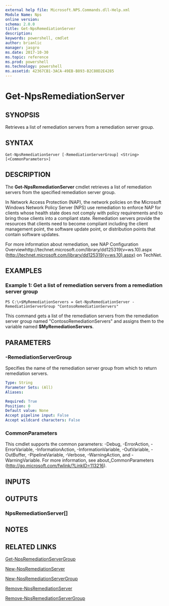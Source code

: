 ```yaml
---
external help file: Microsoft.NPS.Commands.dll-Help.xml
Module Name: Nps
online version: 
schema: 2.0.0
title: Get-NpsRemediationServer
description: 
keywords: powershell, cmdlet
author: brianlic
manager: jasgro
ms.date: 2017-10-30
ms.topic: reference
ms.prod: powershell
ms.technology: powershell
ms.assetid: 42367CB1-3ACA-49EB-B893-B2C80D2E4285
---
```


# Get-NpsRemediationServer

## SYNOPSIS
Retrieves a list of remediation servers from a remediation server group.

## SYNTAX

```
Get-NpsRemediationServer [-RemediationServerGroup] <String> [<CommonParameters>]
```

## DESCRIPTION
The **Get-NpsRemediationServer** cmdlet retrieves a list of remediation servers from the specified remediation server group.

In Network Access Protection (NAP), the network policies on the Microsoft Windows Network Policy Server (NPS) use remediation to enforce NAP for clients whose health state does not comply with policy requirements and to bring those clients into a compliant state.
Remediation servers provide the resources that clients need to become compliant including the client management point, the software update point, or distribution points that contain software updates.

For more information about remediation, see NAP Configuration Overviewhttp://technet.microsoft.com/library/dd125319(v=ws.10).aspx (http://technet.microsoft.com/library/dd125319(v=ws.10).aspx) on TechNet.

## EXAMPLES

### Example 1: Get a list of remediation servers from a remediation server group
```
PS C:\>$MyRemediationServers = Get-NpsRemediationServer -RemediationServerGroup "ContosoRemediationServers"
```

This command gets a list of the remediation servers from the remediation server group named "ContosoRemediationServers" and assigns them to the variable named **$MyRemediationServers**.

## PARAMETERS

### -RemediationServerGroup
Specifies the name of the remediation server group from which to return remediation servers.

```yaml
Type: String
Parameter Sets: (All)
Aliases: 

Required: True
Position: 0
Default value: None
Accept pipeline input: False
Accept wildcard characters: False
```

### CommonParameters
This cmdlet supports the common parameters: -Debug, -ErrorAction, -ErrorVariable, -InformationAction, -InformationVariable, -OutVariable, -OutBuffer, -PipelineVariable, -Verbose, -WarningAction, and -WarningVariable. For more information, see about_CommonParameters (http://go.microsoft.com/fwlink/?LinkID=113216).

## INPUTS

## OUTPUTS

### NpsRemediationServer[]

## NOTES

## RELATED LINKS

[Get-NpsRemediationServerGroup](./Get-NpsRemediationServerGroup.md)

[New-NpsRemediationServer](./New-NpsRemediationServer.md)

[New-NpsRemediationServerGroup](./New-NpsRemediationServerGroup.md)

[Remove-NpsRemediationServer](./Remove-NpsRemediationServer.md)

[Remove-NpsRemediationServerGroup](./Remove-NpsRemediationServerGroup.md)

